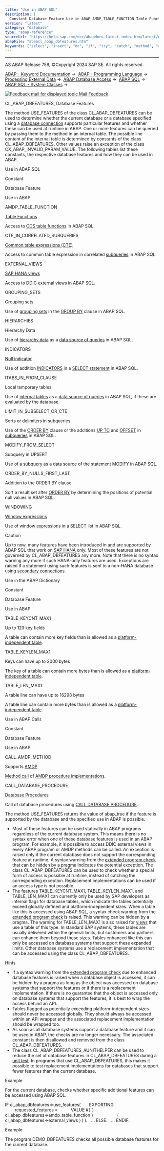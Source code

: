 ```yaml
---
title: "Use in ABAP SQL"
description: |
  Constant Database Feature Use in ABAP AMDP_TABLE_FUNCTION Table Functions(https://help.sap.com/doc/abapdocu_latest_index_htm/latest/en-US/abentable_function_glosry.htm 'Glossary Entry') Access to CDS table functions(https://help.sap.com/doc/abapdocu_latest_index_htm/latest/en-US/abencds_table_
version: "latest"
category: "database"
type: "abap-reference"
sourceUrl: "https://help.sap.com/doc/abapdocu_latest_index_htm/latest/en-US/abencl_abap_dbfeatures.htm"
abapFile: "abencl_abap_dbfeatures.htm"
keywords: ["select", "insert", "do", "if", "try", "catch", "method", "class", "data", "internal-table", "abencl", "abap", "dbfeatures"]
---
```


* * *

AS ABAP Release 758, ©Copyright 2024 SAP SE. All rights reserved.

[ABAP - Keyword Documentation](https://help.sap.com/doc/abapdocu_latest_index_htm/latest/en-US/abenabap.htm) →  [ABAP - Programming Language](https://help.sap.com/doc/abapdocu_latest_index_htm/latest/en-US/abenabap_reference.htm) →  [Processing External Data](https://help.sap.com/doc/abapdocu_latest_index_htm/latest/en-US/abenabap_language_external_data.htm) →  [ABAP Database Access](https://help.sap.com/doc/abapdocu_latest_index_htm/latest/en-US/abendb_access.htm) →  [ABAP SQL](https://help.sap.com/doc/abapdocu_latest_index_htm/latest/en-US/abenabap_sql.htm) →  [ABAP SQL - System Classes](https://help.sap.com/doc/abapdocu_latest_index_htm/latest/en-US/abencl_osql.htm) → 

 [![](Mail.gif?object=Mail.gif "Feedback mail for displayed topic") Mail Feedback](mailto:f1_help@sap.com?subject=Feedback%20on%20ABAP%20Documentation&body=Document:%20CL_ABAP_DBFEATURES%2C%20Database%20Features%2C%20ABENCL_ABAP_DBFEATURES%2C%20758%0D%0A%0D%0AError:%0D%0A%0D%0A%0D%0A%0D%0ASuggestion%20for%20improvement:)

CL\_ABAP\_DBFEATURES, Database Features

The method USE\_FEATURES of the class CL\_ABAP\_DBFEATURES can be used to determine whether the current database or a database specified using a [database connection](https://help.sap.com/doc/abapdocu_latest_index_htm/latest/en-US/abendatabase_connection_glosry.htm "Glossary Entry") supports particular features and whether these can be used at runtime in ABAP. One or more features can be queried by passing them to the method in an internal table. The possible line content of the internal table is determined by constants of the class CL\_ABAP\_DBFEATURES. Other values raise an exception of the class CX\_ABAP\_INVALID\_PARAM\_VALUE. The following tables list these constants, the respective database features and how they can be used in ABAP.

Use in ABAP SQL   

Constant

Database Feature

Use in ABAP

AMDP\_TABLE\_FUNCTION

[Table Functions](https://help.sap.com/doc/abapdocu_latest_index_htm/latest/en-US/abentable_function_glosry.htm "Glossary Entry")

Access to [CDS table functions](https://help.sap.com/doc/abapdocu_latest_index_htm/latest/en-US/abencds_table_function_glosry.htm "Glossary Entry") in ABAP SQL.

CTE\_IN\_CORRELATED\_SUBQUERIES

[Common table expressions (CTE)](https://help.sap.com/doc/abapdocu_latest_index_htm/latest/en-US/abencommon_table_expression_glosry.htm "Glossary Entry")

Access to common table expression in correlated [subqueries](https://help.sap.com/doc/abapdocu_latest_index_htm/latest/en-US/abenwhere_logexp_subquery.htm) in ABAP SQL.

EXTERNAL\_VIEWS

[SAP HANA views](https://help.sap.com/doc/abapdocu_latest_index_htm/latest/en-US/abenhana_view_glosry.htm "Glossary Entry")

Access to [DDIC external views](https://help.sap.com/doc/abapdocu_latest_index_htm/latest/en-US/abenexternal_view_glosry.htm "Glossary Entry") in ABAP SQL.

GROUPING\_SETS

Grouping sets

Use of [grouping sets](https://help.sap.com/doc/abapdocu_latest_index_htm/latest/en-US/abapgrouping_sets_clause.htm) in the [GROUP BY](https://help.sap.com/doc/abapdocu_latest_index_htm/latest/en-US/abapgroupby_clause.htm) clause in ABAP SQL.

HIERARCHIES

Hierarchy Data

Use of [hierarchy data](https://help.sap.com/doc/abapdocu_latest_index_htm/latest/en-US/abenselect_hierarchy_data.htm) as a [data source of queries](https://help.sap.com/doc/abapdocu_latest_index_htm/latest/en-US/abapselect_data_source.htm) in ABAP SQL.

INDICATORS

[Null indicator](https://help.sap.com/doc/abapdocu_latest_index_htm/latest/en-US/abennull_indicator_glosry.htm "Glossary Entry")

Use of addition [INDICATORS](https://help.sap.com/doc/abapdocu_latest_index_htm/latest/en-US/abapselect_indicators.htm) in a [SELECT statement](https://help.sap.com/doc/abapdocu_latest_index_htm/latest/en-US/abapselect.htm) in ABAP SQL.

ITABS\_IN\_FROM\_CLAUSE

Local temporary tables

Use of [internal tables](https://help.sap.com/doc/abapdocu_latest_index_htm/latest/en-US/abapselect_itab.htm) as a [data source of queries](https://help.sap.com/doc/abapdocu_latest_index_htm/latest/en-US/abapselect_data_source.htm) in ABAP SQL, if these are evaluated by the database.

LIMIT\_IN\_SUBSELECT\_OR\_CTE

Sorts or delimiters in subqueries

Use of the [ORDER BY](https://help.sap.com/doc/abapdocu_latest_index_htm/latest/en-US/abaporderby_clause.htm) clause or the additions [UP TO](https://help.sap.com/doc/abapdocu_latest_index_htm/latest/en-US/abapselect_up_to_offset.htm) and [OFFSET](https://help.sap.com/doc/abapdocu_latest_index_htm/latest/en-US/abapselect_up_to_offset.htm) in [subqueries](https://help.sap.com/doc/abapdocu_latest_index_htm/latest/en-US/abensubquery_glosry.htm "Glossary Entry") in ABAP SQL.

MODIFY\_FROM\_SELECT

Subquery in UPSERT

Use of a [subquery](https://help.sap.com/doc/abapdocu_latest_index_htm/latest/en-US/abapinsert_from_select.htm) as a [data source](https://help.sap.com/doc/abapdocu_latest_index_htm/latest/en-US/abapmodify_source.htm) of the statement [MODIFY](https://help.sap.com/doc/abapdocu_latest_index_htm/latest/en-US/abapmodify_dbtab.htm) in ABAP SQL.

ORDER\_BY\_NULLS\_FIRST\_LAST

Addition to the ORDER BY clause

Sort a result set after [ORDER BY](https://help.sap.com/doc/abapdocu_latest_index_htm/latest/en-US/abaporderby_clause.htm) by determining the positions of potential null values in ABAP SQL.

WINDOWING

[Window expressions](https://help.sap.com/doc/abapdocu_latest_index_htm/latest/en-US/abenwindow_expression_glosry.htm "Glossary Entry")

Use of [window expressions](https://help.sap.com/doc/abapdocu_latest_index_htm/latest/en-US/abapselect_over.htm) in a [SELECT list](https://help.sap.com/doc/abapdocu_latest_index_htm/latest/en-US/abapselect_list.htm) in ABAP SQL.

Caution

Up to now, many features have been introduced in and are supported by ABAP SQL that work on [SAP HANA](https://help.sap.com/doc/abapdocu_latest_index_htm/latest/en-US/abensap_hana_glosry.htm "Glossary Entry") only. Most of these features are not governed by CL\_ABAP\_DBFEATURES any more. Note that there is no syntax warning any more if such HANA-only features are used. Exceptions are raised if a statement using such features is sent to a non-HANA database using [secondary connections](https://help.sap.com/doc/abapdocu_latest_index_htm/latest/en-US/abensecondary_db_connection_glosry.htm "Glossary Entry").

Use in the ABAP Dictionary   

Constant

Database Feature

Use in ABAP

TABLE\_KEYCNT\_MAX1

Up to 120 key fields

A table can contain more key fields than is allowed as a [platform-independent table](https://help.sap.com/doc/abapdocu_latest_index_htm/latest/en-US/abenddic_database_tables_key.htm).

TABLE\_KEYLEN\_MAX1

Keys can have up to 2000 bytes

The key of a table can contain more bytes than is allowed as a [platform-independent table](https://help.sap.com/doc/abapdocu_latest_index_htm/latest/en-US/abenddic_database_tables_key.htm).

TABLE\_LEN\_MAX1

A table line can have up to 16293 bytes

A table line can contain more bytes than is allowed as a [platform-independent table](https://help.sap.com/doc/abapdocu_latest_index_htm/latest/en-US/abenddic_database_tables_techstruc.htm).

Use in ABAP Calls   

Constant

Database Feature

Use in ABAP

CALL\_AMDP\_METHOD

Supports [AMDP](https://help.sap.com/doc/abapdocu_latest_index_htm/latest/en-US/abenamdp_glosry.htm "Glossary Entry")

[Method call](https://help.sap.com/doc/abapdocu_latest_index_htm/latest/en-US/abapcall_method_static_short.htm) of [AMDP procedure implementations](https://help.sap.com/doc/abapdocu_latest_index_htm/latest/en-US/abenamdp_procedure_method_glosry.htm "Glossary Entry").

CALL\_DATABASE\_PROCEDURE

[Database Procedures](https://help.sap.com/doc/abapdocu_latest_index_htm/latest/en-US/abendatabase_procedure_glosry.htm "Glossary Entry")

Call of database procedures using [CALL DATABASE PROCEDURE](https://help.sap.com/doc/abapdocu_latest_index_htm/latest/en-US/abapcall_database_procedure.htm).

The method USE\_FEATURES returns the value of abap\_true if the feature is supported by the database and the specified use in ABAP is possible.

-   Most of these features can be used statically in ABAP programs regardless of the current database system. This means there is no syntax error when one of these database features is used in an ABAP program. For example, it is possible to access DDIC external views in every ABAP program or AMDP methods can be called. An exception is raised only if the current database does not support the corresponding feature at runtime. A syntax warning from the [extended program check](https://help.sap.com/doc/abapdocu_latest_index_htm/latest/en-US/abenextended_program_check_glosry.htm "Glossary Entry") that can be hidden by a pragma indicates the potential exception. The class CL\_ABAP\_DBFEATURES can be used to check whether a special form of access is possible at runtime, instead of catching the corresponding exception. Replacement implementations can be used if an access type is not possible.
-   The features TABLE\_KEYCNT\_MAX1, TABLE\_KEYLEN\_MAX1, and TABLE\_LEN\_MAX1 can currently only be used by SAP developers as internal flags for database tables, which indicate the tables potentially exceed globally defined and platform-independent sizes. When a table like this is accessed using ABAP SQL, a syntax check warning from the [extended program check](https://help.sap.com/doc/abapdocu_latest_index_htm/latest/en-US/abenextended_program_check_glosry.htm "Glossary Entry") is raised. This warning can be hidden by a pragma. The warning for TABLE\_LEN\_MAX1 is also raised for [views](https://help.sap.com/doc/abapdocu_latest_index_htm/latest/en-US/abenview_glosry.htm "Glossary Entry") that use a table of this type. In standard SAP systems, these tables are usually delivered within the general limits, but customers and partners can enhance them beyond these sizes. Tables enhanced like this can only be accessed on database systems that support these expanded limits. Other database systems use a replacement implementation that can be accessed using the class CL\_ABAP\_DBFEATURES.

Hints

-   If a syntax warning from the [extended program check](https://help.sap.com/doc/abapdocu_latest_index_htm/latest/en-US/abenextended_program_check_glosry.htm "Glossary Entry") due to enhanced database features is raised when a database object is accessed, it can be hidden by a pragma as long as the object was accessed on database systems that support the features or if there is a replacement implementation. If there is no guarantee that the object is accessed only on database systems that support the features, it is best to wrap the access behind an API.
-   Tables flagged as potentially exceeding platform-independent sizes should never be accessed globally. They should always be accessed within an API wrapper and the associated replacement implementation should be wrapped too.
-   As soon as all database systems support a database feature and it can be used in ABAP, the checks are no longer necessary. The associated constant is then disallowed and removed from the class CL\_ABAP\_DBFEATURES.
-   The class CL\_ABAP\_DBFEATURES\_AUNITHELPER can be used to reduce the set of database features in CL\_ABAP\_DBFEATURES during a [unit test](https://help.sap.com/doc/abapdocu_latest_index_htm/latest/en-US/abenunit_test_glosry.htm "Glossary Entry"). In programs that use CL\_ABAP\_DBFEATURES, this makes it possible to test replacement implementations for databases that support fewer features than the current database.

Example

For the current database, checks whether specific additional features can be accessed using ABAP SQL.

IF cl\_abap\_dbfeatures=>use\_features(
      EXPORTING
        requested\_features =
          VALUE #( ( cl\_abap\_dbfeatures=>amdp\_table\_function )
                   ( cl\_abap\_dbfeatures=>external\_views ) ) ).
  ...
ELSE.
  ...
ENDIF.

Example

The program DEMO\_DBFEATURES checks all possible database features for the current database.
